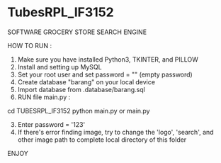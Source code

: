 # TubesRPL_IF3152

SOFTWARE GROCERY STORE SEARCH ENGINE

HOW TO RUN :
1. Make sure you have installed Python3, TKINTER, and PILLOW
2. Install and setting up MySQL
3. Set your root user and set password = "" (empty password)
4. Create database "barang" on your local device
5. Import database from .database/barang.sql
6. RUN file main.py :

cd TUBESRPL_IF3152
python main.py or main.py

3. Enter password = '123'
4. If there's error finding image, try to change the 'logo', 'search', and other image path to complete local directory of this folder

ENJOY

